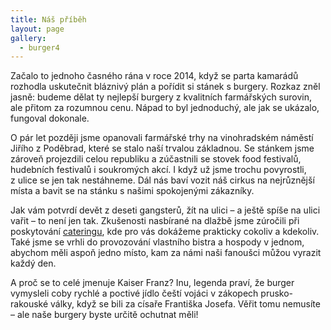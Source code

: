 ```yaml
---
title: Náš příběh
layout: page
gallery:
  - burger4
---
```

Začalo to jednoho časného rána v roce 2014, když se parta kamarádů rozhodla uskutečnit bláznivý plán a pořídit si stánek s burgery. Rozkaz zněl jasně: budeme dělat ty nejlepší burgery z kvalitních farmářských surovin, ale přitom za rozumnou cenu. Nápad to byl jednoduchý, ale jak se ukázalo, fungoval dokonale.

O pár let později jsme opanovali farmářské trhy na vinohradském náměstí Jiřího z Poděbrad, které se stalo naší trvalou základnou. Se stánkem jsme zároveň projezdili celou republiku a zúčastnili se stovek food festivalů, hudebních festivalů i soukromých akcí. I když už jsme trochu povyrostli, z ulice se jen tak nestáhneme. Dál nás baví vozit náš cirkus na nejrůznější místa a bavit se na stánku s našimi spokojenými zákazníky.

Jak vám potvrdí devět z deseti gangsterů, žít na ulici – a ještě spíše na ulici vařit – to není jen tak. Zkušenosti nasbírané na dlažbě jsme zúročili při poskytování [cateringu](/catering/), kde pro vás dokážeme prakticky cokoliv a kdekoliv. Také jsme se vrhli do provozování vlastního bistra a hospody v jednom, abychom měli aspoň jedno místo, kam za námi naši fanoušci můžou vyrazit každý den.

A proč se to celé jmenuje Kaiser Franz? Inu, legenda praví, že burger vymysleli coby rychlé a poctivé jídlo čeští vojáci v zákopech prusko-rakouské války, když se bili za císaře Františka Josefa. Věřit tomu nemusíte – ale naše burgery byste určitě ochutnat měli!